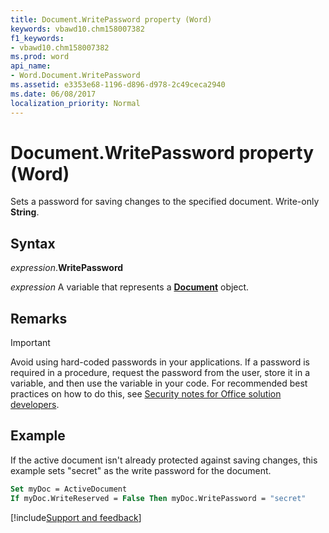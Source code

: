 ```yaml
---
title: Document.WritePassword property (Word)
keywords: vbawd10.chm158007382
f1_keywords:
- vbawd10.chm158007382
ms.prod: word
api_name:
- Word.Document.WritePassword
ms.assetid: e3353e68-1196-d896-d978-2c49ceca2940
ms.date: 06/08/2017
localization_priority: Normal
---
```



# Document.WritePassword property (Word)

Sets a password for saving changes to the specified document. Write-only **String**.


## Syntax

_expression_.**WritePassword**

_expression_ A variable that represents a **[Document](Word.Document.md)** object.


## Remarks

> [!IMPORTANT] 
> Avoid using hard-coded passwords in your applications. If a password is required in a procedure, request the password from the user, store it in a variable, and then use the variable in your code. For recommended best practices on how to do this, see [Security notes for Office solution developers](../Library-Reference/Concepts/security-notes-for-microsoft-office-solution-developers.md). 


## Example

If the active document isn't already protected against saving changes, this example sets "secret" as the write password for the document.

```vb
Set myDoc = ActiveDocument 
If myDoc.WriteReserved = False Then myDoc.WritePassword = "secret"
```




[!include[Support and feedback](~/includes/feedback-boilerplate.md)]